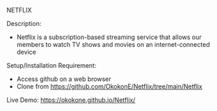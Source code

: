 NETFLIX

Description:
- Netflix is a subscription-based streaming service that allows our members to watch TV shows and movies on an internet-connected device

Setup/Installation Requirement:
- Access github on a web browser
- Clone from https://github.com/OkokonE/Netflix/tree/main/Netflix

Live Demo: https://okokone.github.io/Netflix/